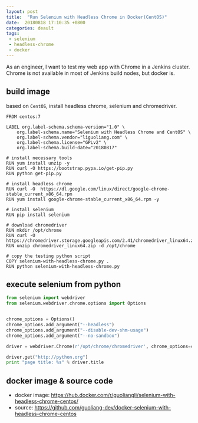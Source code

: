 ```yaml
---
layout: post
title:  "Run Selenium with Headless Chrome in Docker(CentOS)"
date:  20180818 17:10:35 +0800
categories: deault 
tags:
 - selenium
 - headless-chrome
 - docker 
---
```


As an engineer, I want to test my web app with Chrome in a Jenkins cluster. Chrome is not available in most of 
Jenkins build nodes, but docker is.

## build image

based on `CentOS`, install headless chrome, selenium and chromedriver.

```
FROM centos:7

LABEL org.label-schema.schema-version="1.0" \
    org.label-schema.name="Selenium with Headless Chrome and CentOS" \
    org.label-schema.vendor="liguoliang.com" \
    org.label-schema.license="GPLv2" \
    org.label-schema.build-date="20180817"

# install necessary tools
RUN yum install unzip -y
RUN curl -O https://bootstrap.pypa.io/get-pip.py
RUN python get-pip.py

# install headless chrome
RUN curl -O  https://dl.google.com/linux/direct/google-chrome-stable_current_x86_64.rpm
RUN yum install google-chrome-stable_current_x86_64.rpm -y

# install selenium
RUN pip install selenium

# download chromedriver
RUN mkdir /opt/chrome
RUN curl -O https://chromedriver.storage.googleapis.com/2.41/chromedriver_linux64.zip
RUN unzip chromedriver_linux64.zip -d /opt/chrome

# copy the testing python script
COPY selenium-with-headless-chrome.py .
RUN python selenium-with-headless-chrome.py
```

## execute selenium from python

```python
from selenium import webdriver
from selenium.webdriver.chrome.options import Options


chrome_options = Options()
chrome_options.add_argument("--headless")
chrome_options.add_argument("--disable-dev-shm-usage")
chrome_options.add_argument("--no-sandbox")

driver = webdriver.Chrome(r'/opt/chrome/chromedriver', chrome_options=chrome_options)

driver.get("http://python.org")
print "page title: %s" % driver.title
```

## docker image & source code

* docker image: https://hub.docker.com/r/guoliangli/selenium-with-headless-chrome-centos/ 
* source: https://github.com/guoliang-dev/docker-selenium-with-headless-chrome-centos
